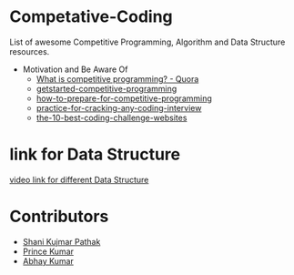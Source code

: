 # Competative-Coding
List of awesome Competitive Programming, Algorithm and Data Structure resources.
* Motivation and Be Aware Of
  * <a href="https://www.quora.com/What-is-competitive-programming-2">What is competitive programming? - Quora</a>
  * [getstarted-competitive-programming](https://www.hackerearth.com/getstarted-competitive-programming/)
  * [how-to-prepare-for-competitive-programming](https://medium.com/@andreimargeloiu/how-to-prepare-for-competitive-programming-396d557e0c12)
  * [practice-for-cracking-any-coding-interview](https://www.geeksforgeeks.org/practice-for-cracking-any-coding-interview/)
  * [the-10-best-coding-challenge-websites](https://medium.com/coderbyte/the-10-best-coding-challenge-websites-for-2018-12b57645b654)

# link for Data Structure

<a href="https://www.youtube.com/user/vivekanandkhyade">video link for different Data Structure </a>

# Contributors
* [Shani Kujmar Pathak](https://github.com/shani1998)
* [Prince Kumar](https://github.com/prin229)
* [Abhay Kumar](https://github.com/AbhayAryahttps://github.com/AbhayArya)


